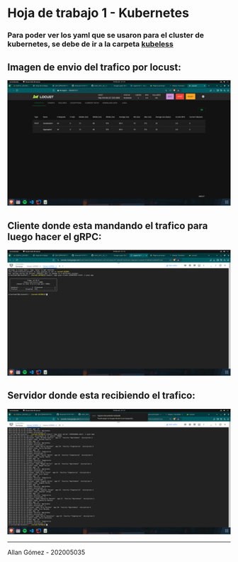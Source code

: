 # Hoja de trabajo 1 - Kubernetes

### Para poder ver los yaml que se usaron para el cluster de kubernetes, se debe de ir a la carpeta [kubeless](/kubeless)

## Imagen de envio del trafico por locust:
![locust](/HT1/img/envio_info.png)

## Cliente donde esta mandando el trafico para luego hacer el gRPC:
![cliente](/HT1/img/cliente.png)

## Servidor donde esta recibiendo el trafico:
![servidor](/HT1/img/recepcion.png)

---
Allan Gómez - 202005035
